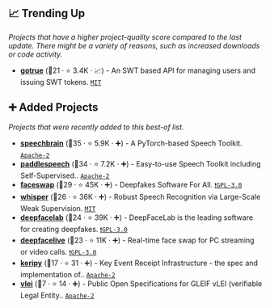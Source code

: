## 📈 Trending Up

_Projects that have a higher project-quality score compared to the last update. There might be a variety of reasons, such as increased downloads or code activity._

- <b><a href="https://github.com/netlify/gotrue">gotrue</a></b> (🥉21 ·  ⭐ 3.4K · 📈) - An SWT based API for managing users and issuing SWT tokens. <code><a href="http://bit.ly/34MBwT8">MIT</a></code>

## ➕ Added Projects

_Projects that were recently added to this best-of list._

- <b><a href="https://github.com/speechbrain/speechbrain">speechbrain</a></b> (🥇35 ·  ⭐ 5.9K · ➕) - A PyTorch-based Speech Toolkit. <code><a href="http://bit.ly/3nYMfla">Apache-2</a></code>
- <b><a href="https://github.com/PaddlePaddle/PaddleSpeech">paddlespeech</a></b> (🥉34 ·  ⭐ 7.2K · ➕) - Easy-to-use Speech Toolkit including Self-Supervised.. <code><a href="http://bit.ly/3nYMfla">Apache-2</a></code>
- <b><a href="https://github.com/deepfakes/faceswap">faceswap</a></b> (🥉29 ·  ⭐ 45K · ➕) - Deepfakes Software For All. <code><a href="http://bit.ly/2M0xdwT">❗️GPL-3.0</a></code>
- <b><a href="https://github.com/openai/whisper">whisper</a></b> (🥉26 ·  ⭐ 36K · ➕) - Robust Speech Recognition via Large-Scale Weak Supervision. <code><a href="http://bit.ly/34MBwT8">MIT</a></code>
- <b><a href="https://github.com/iperov/DeepFaceLab">deepfacelab</a></b> (🥉24 ·  ⭐ 39K · ➕) - DeepFaceLab is the leading software for creating deepfakes. <code><a href="http://bit.ly/2M0xdwT">❗️GPL-3.0</a></code>
- <b><a href="https://github.com/iperov/DeepFaceLive">deepfacelive</a></b> (🥉23 ·  ⭐ 11K · ➕) - Real-time face swap for PC streaming or video calls. <code><a href="http://bit.ly/2M0xdwT">❗️GPL-3.0</a></code>
- <b><a href="https://github.com/WebOfTrust/keripy">keripy</a></b> (🥉17 ·  ⭐ 31 · ➕) - Key Event Receipt Infrastructure - the spec and implementation of.. <code><a href="http://bit.ly/3nYMfla">Apache-2</a></code>
- <b><a href="https://github.com/WebOfTrust/vLEI">vlei</a></b> (🥉7 ·  ⭐ 14 · ➕) - Public Open Specifications for GLEIF vLEI (verifiable Legal Entity.. <code><a href="http://bit.ly/3nYMfla">Apache-2</a></code>


